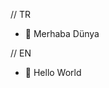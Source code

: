 // TR
- 👋 Merhaba Dünya

// EN
- 👋 Hello World

<!---
AhmetBatuhanIHTIYAR/AhmetBatuhanIHTIYAR is a ✨ special ✨ repository because its `README.md` (this file) appears on your GitHub profile.
You can click the Preview link to take a look at your changes.
--->
